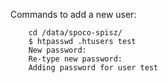 
Commands to add a new user:
```
    cd /data/spoco-spisz/
    $ htpasswd .htusers test
    New password:
    Re-type new password:
    Adding password for user test
```
